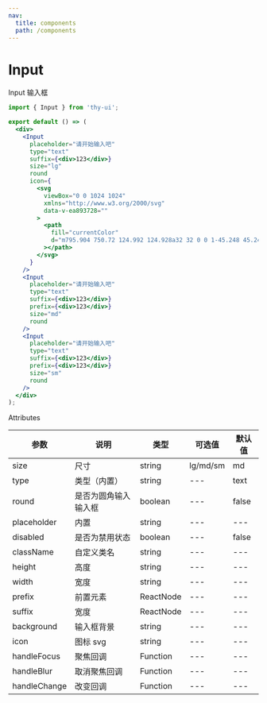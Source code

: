 ```yaml
---
nav:
  title: components
  path: /components
---
```


# Input

Input 输入框

```jsx
import { Input } from 'thy-ui';

export default () => (
  <div>
    <Input
      placeholder="请开始输入吧"
      type="text"
      suffix={<div>123</div>}
      size="lg"
      round
      icon={
        <svg
          viewBox="0 0 1024 1024"
          xmlns="http://www.w3.org/2000/svg"
          data-v-ea893728=""
        >
          <path
            fill="currentColor"
            d="m795.904 750.72 124.992 124.928a32 32 0 0 1-45.248 45.248L750.656 795.904a416 416 0 1 1 45.248-45.248zM480 832a352 352 0 1 0 0-704 352 352 0 0 0 0 704z"
          ></path>
        </svg>
      }
    />
    <Input
      placeholder="请开始输入吧"
      type="text"
      suffix={<div>123</div>}
      prefix={<div>123</div>}
      size="md"
      round
    />
    <Input
      placeholder="请开始输入吧"
      type="text"
      suffix={<div>123</div>}
      prefix={<div>123</div>}
      size="sm"
      round
    />
  </div>
);
```

Attributes

| 参数         | 说明                 | 类型      | 可选值   | 默认值 |
| ------------ | -------------------- | --------- | -------- | ------ |
| size         | 尺寸                 | string    | lg/md/sm | md     |
| type         | 类型（内置）         | string    | ---      | text   |
| round        | 是否为圆角输入输入框 | boolean   | ---      | false  |
| placeholder  | 内置                 | string    | ---      | ---    |
| disabled     | 是否为禁用状态       | boolean   | ---      | false  |
| className    | 自定义类名           | string    | ---      | ---    |
| height       | 高度                 | string    | ---      | ---    |
| width        | 宽度                 | string    | ---      | ---    |
| prefix       | 前置元素             | ReactNode | ---      | ---    |
| suffix       | 宽度                 | ReactNode | ---      | ---    |
| background   | 输入框背景           | string    | ---      | ---    |
| icon         | 图标 svg             | string    | ---      | ---    |
| handleFocus  | 聚焦回调             | Function  | ---      | ---    |
| handleBlur   | 取消聚焦回调         | Function  | ---      | ---    |
| handleChange | 改变回调             | Function  | ---      | ---    |
